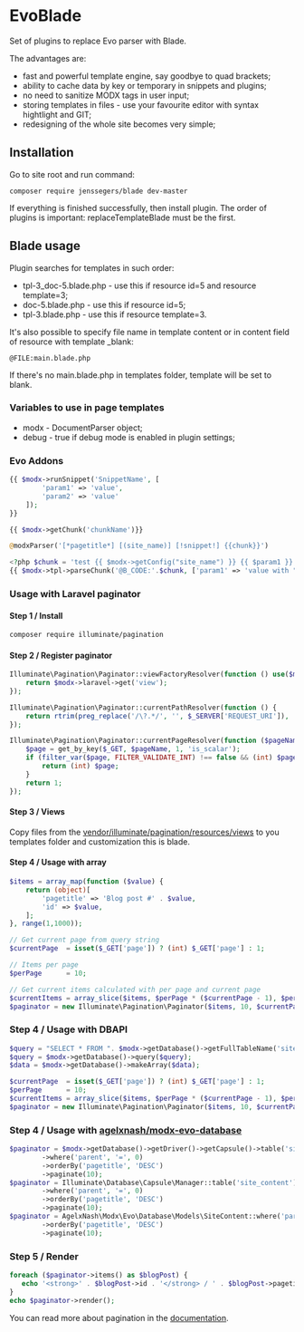 
# EvoBlade
Set of plugins to replace Evo parser with Blade.

The advantages are:
* fast and powerful template engine, say goodbye to quad brackets;
* ability to cache data by key or temporary in snippets and plugins;
* no need to sanitize MODX tags in user input;
* storing templates in files - use your favourite editor with syntax hightlight and GIT;
* redesigning of the whole site becomes very simple;

## Installation
Go to site root and run command:
```
composer require jenssegers/blade dev-master
```

If everything is finished successfully, then install plugin.
The order of plugins is important: replaceTemplateBlade must be the first.

## Blade usage
Plugin searches for templates in such order:
* tpl-3_doc-5.blade.php - use this if resource id=5 and resource template=3;
* doc-5.blade.php - use this if resource id=5;
* tpl-3.blade.php - use this if resource template=3.

It's also possible to specify file name in template content or in content field of resource with template _blank:
```
@FILE:main.blade.php
```
If there's no main.blade.php in templates folder, template will be set to blank.

### Variables to use in page templates
* modx - DocumentParser object;
* debug - true if debug mode is enabled in plugin settings;

### Evo Addons
```php
{{ $modx->runSnippet('SnippetName', [
        'param1' => 'value',
        'param2' => 'value'
    ]);
}}

{{ $modx->getChunk('chunkName')}}

@modxParser('[*pagetitle*] [(site_name)] [!snippet!] {{chunk}}')

<?php $chunk = 'test {{ $modx->getConfig("site_name") }} {{ $param1 }} {!! $param1 !!}'; ?>
{{ $modx->tpl->parseChunk('@B_CODE:'.$chunk, ['param1' => 'value with "quote"']) }}
```

### Usage with Laravel paginator
#### Step 1 / Install
```bash
composer require illuminate/pagination
```

#### Step 2 / Register paginator
```php
Illuminate\Pagination\Paginator::viewFactoryResolver(function () use($modx){
    return $modx->laravel->get('view');
});

Illuminate\Pagination\Paginator::currentPathResolver(function () {
    return rtrim(preg_replace('/\?.*/', '', $_SERVER['REQUEST_URI']), '/');
});

Illuminate\Pagination\Paginator::currentPageResolver(function ($pageName = 'page') {
    $page = get_by_key($_GET, $pageName, 1, 'is_scalar');
    if (filter_var($page, FILTER_VALIDATE_INT) !== false && (int) $page >= 1) {
        return (int) $page;
    }
    return 1;
});
```

#### Step 3 / Views
Copy files from the [vendor/illuminate/pagination/resources/views](https://github.com/illuminate/pagination/tree/master/resources/views) to you templates folder and customization this is blade.

#### Step 4 / Usage with array
```php
$items = array_map(function ($value) {
    return (object)[
        'pagetitle' => 'Blog post #' . $value,
        'id' => $value,
    ];
}, range(1,1000));

// Get current page from query string
$currentPage  = isset($_GET['page']) ? (int) $_GET['page'] : 1;

// Items per page
$perPage      = 10;

// Get current items calculated with per page and current page
$currentItems = array_slice($items, $perPage * ($currentPage - 1), $perPage);
$paginator = new Illuminate\Pagination\Paginator($items, 10, $currentPage);
```

### Step 4 / Usage with DBAPI
```php
$query = "SELECT * FROM ". $modx->getDatabase()->getFullTableName('site_content') . " WHERE parent=0 ORDER BY pageitle";
$query = $modx->getDatabase()->query($query);
$data = $modx->getDatabase()->makeArray($data);

$currentPage  = isset($_GET['page']) ? (int) $_GET['page'] : 1;
$perPage      = 10;
$currentItems = array_slice($items, $perPage * ($currentPage - 1), $perPage);
$paginator = new Illuminate\Pagination\Paginator($items, 10, $currentPage);
```

### Step 4 / Usage with [agelxnash/modx-evo-database](https://github.com/AgelxNash/modx-evo-database)
```php
$paginator = $modx->getDatabase()->getDriver()->getCapsule()->table('site_content')
        ->where('parent', '=', 0)
        ->orderBy('pagetitle', 'DESC')
        ->paginate(10);
$paginator = Illuminate\Database\Capsule\Manager::table('site_content')
        ->where('parent', '=', 0)
        ->orderBy('pagetitle', 'DESC')
        ->paginate(10);
$paginator = AgelxNash\Modx\Evo\Database\Models\SiteContent::where('parent', '=', 0)
        ->orderBy('pagetitle', 'DESC')
        ->paginate(10);
```

### Step 5 / Render
```php
foreach ($paginator->items() as $blogPost) {
   echo '<strong>' . $blogPost->id . '</strong> / ' . $blogPost->pagetitle . '<br />';
}
echo $paginator->render();
```
You can read more about pagination in the [documentation](https://laravel.com/docs/5.6/pagination).